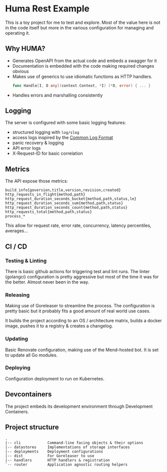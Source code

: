 # Huma Rest Example

This is a toy project for me to test and explore. Most of the value here is not in the code itself but more in the various configuration for managing and operating it.

## Why HUMA?

- Generates OpenAPI from the actual code and embeds a swagger for it
- Documentation is embedded with the code making required changes obvious
- Makes use of generics to use idiomatic functions as HTTP handlers.
  ```go
  func Handle[I, O any](context.Context, *I) (*O, error) { ... }
  ```
- Handles errors and marshalling consistently

## Logging

The server is configured with some basic logging features:
- structured logging with `log/slog`
- access logs inspired by the [Common Log Format]
- panic recovery & logging
- API error logs
- X-Request-ID for basic correlation

[Common Log Format]: https://en.wikipedia.org/wiki/Common_Log_Format

## Metrics

The API expose those metrics:
```
build_info{goversion,title,version,revision,created}
http_requests_in_flight{method,path}
http_request_duration_seconds_bucket{method,path,status,le}
http_request_duration_seconds_sum{method,path,status}
http_request_duration_seconds_count{method,path,status}
http_requests_total{method,path,status}
process_*
```

This allow for request rate, error rate, concurrency, latency percentiles, averages...

## CI / CD

### Testing & Linting

There is basic github actions for triggering test and lint runs. The linter (golangci) configuration is pretty aggressive but most of the time it was for the better. Almost never been in the way.

### Releasing

Making use of Goreleaser to streamline the process. The configuration is pretty basic but it probably fits a good amount of real world use cases.

It builds the project according to an OS / architecture matrix, builds a docker image, pushes it to a registry & creates a changelog.

### Updating

Basic Renovate configuration, making use of the Mend-hosted bot. It is set to update all Go modules.

### Deploying

Configuration deployment to run on Kubernetes.

## Devcontainers

The project embeds its development environment through Development Containers.

## Project structure

```
.
|-- cli            Command-line facing objects & their options
|-- datastores     Implementations of storage interfaces
|-- deployments    Deployment configurations
|-- dist           For Goreleaser to use
|-- handlers       HTTP handlers & registration
`-- router         Application agnostic routing helpers
```
